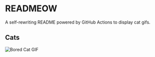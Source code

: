 # READMEOW

A self-rewriting README powered by GitHub Actions to display cat gifs.

## Cats

![Bored Cat GIF](https://media0.giphy.com/media/mlvseq9yvZhba/200.gif?cid=9acd02daxsd83sf7xw7bwjh23l5xygycx43yzj2c932q0ekg&ep=v1_gifs_search&rid=200.gif&ct=g)
